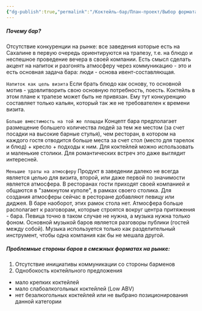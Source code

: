 ```yaml
---
{"dg-publish":true,"permalink":"/Коктейль-бар/План-проект/Выбор формата/"}
---
```


##### Почему бар? 

Отсутствие конкуренции на рынке: все заведения которые есть на Сахалине в первую очередь ориентируются на трапезу, т.е. на блюдо и неспешное проведение вечера в своей компании. 
Есть смысл сделать акцент на напиток и разгонять атмосферу через коммуникацию - это и есть основная задача бара: люди - основа ивент-составляющая.

`Напиток как цель визита`
Если брать блюдо как основу, то основной мотив - удовлитворить свою основную потребность, поесть. Коктейль в этом плане к трапезе может быть не привязан. Ему тут конкуренцию составляет только кальян, который так же не требователен к времени визита. 

`Больше вместимость на той же площади` 
Концепт бара предполагает размещение большего количества людей за тем же местом (за счет посадки на высокие барные стулья), чем ресторан, в котором на каждого гостя отводится больше места за счет стол (место для тарелок и блюд) + кресло + подходы к ним. Для коктейлей можно использовать и маленькие столики. Для романтических встреч это даже выглядит интересней. 

`Меньшие траты на атмосферу` 
Продукт в заведении далеко не всегда является целью для визита, второй, или даже первой по значимости является атмосфера. В ресторанах гости приходят своей компанией и общаются в "замкнутом куполе", в рамках своего столика. Для создания атмосферы сейчас в ресторане добавляют певицу или диджея. В баре наоборот, этих рамок стола нет. Атмосфера больше располагает к разговорам, которые строятся вокруг центра притяжения - бара. Певица точно в таком случае не нужна, а музыка нужна только фоном. Основной музыкой баров является разговоры публики (гостей между собой). Музыка используется только как разделительный инструмент, чтобы одна компания как бы не мешала другой.


##### Проблемные стороны баров в смежных форматах на рынке:  

1. Отсутствие инициативы коммуникации со стороны барменов 
2. Однобокость коктейльного предложения 
-  мало крепких коктейлей 
-  мало слабоалкогольных коктейлей (Low ABV)
-  нет безалкогольных коктейлей или не выбрано позиционирования данной категории 
